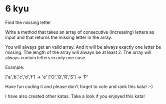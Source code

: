 # 6 kyu


Find the missing letter


Write a method that takes an array of consecutive (increasing) letters as input and that returns the missing letter in the array.


You will always get an valid array. And it will be always exactly one letter be missing. The length of the array will always be at least 2.
The array will always contain letters in only one case.


Example:


['a','b','c','d','f'] -> 'e'
['O','Q','R','S'] -> 'P'


Have fun coding it and please don't forget to vote and rank this kata! :-)


I have also created other katas. Take a look if you enjoyed this kata!
